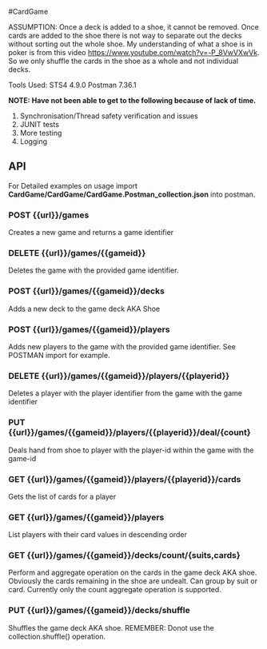 #CardGame

ASSUMPTION: Once a deck is added to a shoe, it cannot be removed. Once cards are added to the shoe there is not way to separate out the decks without sorting out the whole shoe. My understanding of what a shoe is in poker is from this video https://www.youtube.com/watch?v=-P_8VwVXwVk. So we only shuffle the cards in the shoe as a whole and not individual decks.

Tools Used:
STS4 4.9.0
Postman 7.36.1

**NOTE: Have not been able to get to the following because of lack of time.**
 1. Synchronisation/Thread safety verification and issues
 2. JUNIT tests
 3. More testing
 4. Logging

## API
For Detailed examples on usage import **CardGame/CardGame/CardGame.Postman_collection.json** into postman.

### POST {{url}}/games
Creates a new game and returns a game identifier

### DELETE {{url}}/games/{{gameid}}
Deletes the game with the provided game identifier.

### POST {{url}}/games/{{gameid}}/decks
Adds a new deck to the game deck AKA Shoe

### POST {{url}}/games/{{gameid}}/players
Adds new players to the game with the provided game identifier. See POSTMAN import for example.

### DELETE {{url}}/games/{{gameid}}/players/{{playerid}}
Deletes a player with the player identifier from the game with the game identifier

### PUT {{url}}/games/{{gameid}}/players/{{playerid}}/deal/{count}
Deals hand from shoe to player with the player-id within the game with the game-id

### GET {{url}}/games/{{gameid}}/players/{{playerid}}/cards
Gets the list of cards for a player

### GET {{url}}/games/{{gameid}}/players
List players with their card values in descending order

### GET {{url}}/games/{{gameid}}/decks/count/{suits,cards}
Perform and aggregate operation on the cards in the game deck AKA shoe. Obviously the cards remaining in the shoe are undealt. Can group by suit or card. Currently only the count aggregate operation is supported.

### PUT {{url}}/games/{{gameid}}/decks/shuffle
Shuffles the game deck AKA shoe. REMEMBER: Donot use the collection.shuffle() operation.
